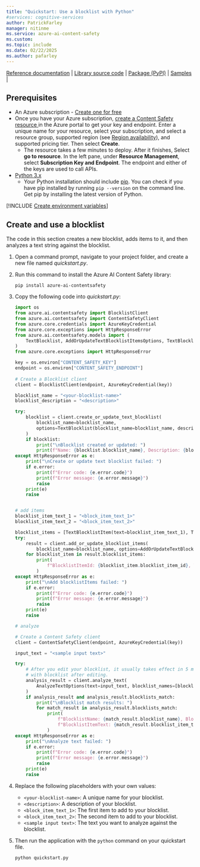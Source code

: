```yaml
---
title: "Quickstart: Use a blocklist with Python"
#services: cognitive-services
author: PatrickFarley
manager: nitinme
ms.service: azure-ai-content-safety
ms.custom:
ms.topic: include
ms.date: 02/22/2025
ms.author: pafarley
---
```


[Reference documentation](https://pypi.org/project/azure-ai-contentsafety/) | [Library source code](https://github.com/Azure/azure-sdk-for-python/tree/main/sdk/contentsafety/azure-ai-contentsafety) | [Package (PyPI)](https://pypi.org/project/azure-ai-contentsafety/) | [Samples](https://github.com/Azure-Samples/AzureAIContentSafety/tree/main/python/1.0.0) |

## Prerequisites

* An Azure subscription - [Create one for free](https://azure.microsoft.com/free/cognitive-services/) 
* Once you have your Azure subscription, <a href="https://aka.ms/acs-create"  title="Create a Content Safety resource"  target="_blank">create a Content Safety resource </a> in the Azure portal to get your key and endpoint. Enter a unique name for your resource, select your subscription, and select a resource group, supported region (see [Region availability](/azure/ai-services/content-safety/overview#region-availability)), and supported pricing tier. Then select **Create**.
  * The resource takes a few minutes to deploy. After it finishes, Select **go to resource**. In the left pane, under **Resource Management**, select **Subscription Key and Endpoint**. The endpoint and either of the keys are used to call APIs.
* [Python 3.x](https://www.python.org/)
  * Your Python installation should include [pip](https://pip.pypa.io/en/stable/). You can check if you have pip installed by running `pip --version` on the command line. Get pip by installing the latest version of Python.

[!INCLUDE [Create environment variables](../env-vars.md)]

## Create and use a blocklist

The code in this section creates a new blocklist, adds items to it, and then analyzes a text string against the blocklist.

1. Open a command prompt, navigate to your project folder, and create a new file named *quickstart.py*.
1. Run this command to install the Azure AI Content Safety library:

    ```console
    pip install azure-ai-contentsafety
    ```

1. Copy the following code into *quickstart.py*:

    ```python
    import os
    from azure.ai.contentsafety import BlocklistClient
    from azure.ai.contentsafety import ContentSafetyClient
    from azure.core.credentials import AzureKeyCredential
    from azure.core.exceptions import HttpResponseError
    from azure.ai.contentsafety.models import (
        TextBlocklist, AddOrUpdateTextBlocklistItemsOptions, TextBlocklistItem, AnalyzeTextOptions
    )
    from azure.core.exceptions import HttpResponseError
    
    key = os.environ["CONTENT_SAFETY_KEY"]
    endpoint = os.environ["CONTENT_SAFETY_ENDPOINT"]
      
    # Create a Blocklist client
    client = BlocklistClient(endpoint, AzureKeyCredential(key))
    
    blocklist_name = "<your-blocklist-name>"
    blocklist_description = "<description>"
    
    try:
        blocklist = client.create_or_update_text_blocklist(
            blocklist_name=blocklist_name,
            options=TextBlocklist(blocklist_name=blocklist_name, description=blocklist_description),
        )
        if blocklist:
            print("\nBlocklist created or updated: ")
            print(f"Name: {blocklist.blocklist_name}, Description: {blocklist.description}")
    except HttpResponseError as e:
        print("\nCreate or update text blocklist failed: ")
        if e.error:
            print(f"Error code: {e.error.code}")
            print(f"Error message: {e.error.message}")
            raise
        print(e)
        raise
    
    
    # add items
    blocklist_item_text_1 = "<block_item_text_1>"
    blocklist_item_text_2 = "<block_item_text_2>"
    
    blocklist_items = [TextBlocklistItem(text=blocklist_item_text_1), TextBlocklistItem(text=blocklist_item_text_2)]
    try:
        result = client.add_or_update_blocklist_items(
            blocklist_name=blocklist_name, options=AddOrUpdateTextBlocklistItemsOptions(blocklist_items=blocklist_items))
        for blocklist_item in result.blocklist_items:
            print(
                f"BlocklistItemId: {blocklist_item.blocklist_item_id}, Text: {blocklist_item.text}, Description: {blocklist_item.description}"
            )
    except HttpResponseError as e:
        print("\nAdd blocklistItems failed: ")
        if e.error:
            print(f"Error code: {e.error.code}")
            print(f"Error message: {e.error.message}")
            raise
        print(e)
        raise
    
    # analyze
    
    # Create a Content Safety client
    client = ContentSafetyClient(endpoint, AzureKeyCredential(key))
    
    input_text = "<sample input text>"
    
    try:
        # After you edit your blocklist, it usually takes effect in 5 minutes, please wait some time before analyzing
        # with blocklist after editing.
        analysis_result = client.analyze_text(
            AnalyzeTextOptions(text=input_text, blocklist_names=[blocklist_name], halt_on_blocklist_hit=False)
        )
        if analysis_result and analysis_result.blocklists_match:
            print("\nBlocklist match results: ")
            for match_result in analysis_result.blocklists_match:
                print(
                    f"BlocklistName: {match_result.blocklist_name}, BlocklistItemId: {match_result.blocklist_item_id}, "
                    f"BlocklistItemText: {match_result.blocklist_item_text}"
                )
    except HttpResponseError as e:
        print("\nAnalyze text failed: ")
        if e.error:
            print(f"Error code: {e.error.code}")
            print(f"Error message: {e.error.message}")
            raise
        print(e)
        raise
    ```

1. Replace the following placeholders with your own values:
   * `<your-blocklist-name>`: A unique name for your blocklist.
   * `<description>`: A description of your blocklist.
   * `<block_item_text_1>`: The first item to add to your blocklist.
   * `<block_item_text_2>`: The second item to add to your blocklist.
   * `<sample input text>`: The text you want to analyze against the blocklist.
1. Then run the application with the `python` command on your quickstart file.

    ```console
    python quickstart.py
    ```
